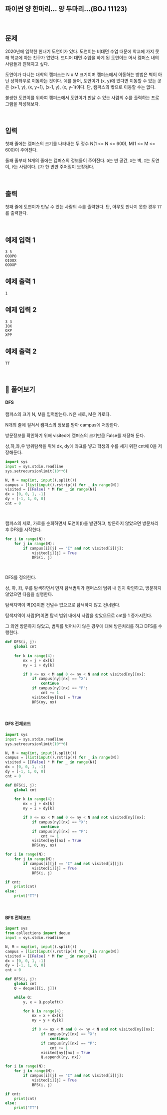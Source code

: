 

## 파이썬 양 한마리... 양 두마리...(BOJ 11123)

<br>

## 문제

2020년에 입학한 헌내기 도연이가 있다. 도연이는 비대면 수업 때문에 학교에 가지 못해 학교에 아는 친구가 없었다. 드디어 대면 수업을 하게 된 도연이는 어서 캠퍼스 내의 사람들과 친해지고 싶다. 

도연이가 다니는 대학의 캠퍼스는 N x M 크기이며 캠퍼스에서 이동하는 방법은 벽이 아닌 상하좌우로 이동하는 것이다. 예를 들어, 도연이가 (x, y)에 있다면 이동할 수 있는 곳은 (x+1, y), (x, y+1), (x-1, y), (x, y-1)이다. 단, 캠퍼스의 밖으로 이동할 수는 없다.

불쌍한 도연이를 위하여 캠퍼스에서 도연이가 만날 수 있는 사람의 수를 출력하는 프로그램을 작성해보자.

<br>

## 입력

첫째 줄에는 캠퍼스의 크기를 나타내는 두 정수 N(1 <= N <= 600), M(1 <= M <= 600)이 주어진다.

둘째 줄부터 N개의 줄에는 캠퍼스의 정보들이 주어진다. `O`는 빈 공간, `X`는 벽, `I`는 도연이, `P`는 사람이다. `I`가 한 번만 주어짐이 보장된다.

<br>

## 출력

첫째 줄에 도연이가 만날 수 있는 사람의 수를 출력한다. 단, 아무도 만나지 못한 경우 `TT`를 출력한다.

<br>

## 예제 입력 1 

```
3 5
OOOPO
OIOOX
OOOXP
```

## 예제 출력 1 

```
1
```

## 예제 입력 2 

```
3 3
IOX
OXP
XPP
```

## 예제 출력 2 

```
TT
```

<br>

## 📝 풀어보기

#### DFS

캠퍼스의 크기 N, M을 입력받는다. N은 세로, M은 가로다.

N개의 줄에 걸쳐서 캠퍼스의 정보를 받아 campus에 저장한다.

방문정보를 확인하기 위해 visited에 캠퍼스의 크기만큼 False를 저장해 둔다.

상,하,좌,우 방위탐색을 위해 dx, dy에 좌표를 넣고 학생의 수를 세기 위한 cnt에 0을 저장해둔다.

``` python
import sys
input = sys.stdin.readline
sys.setrecursionlimit(10**6)

N, M = map(int, input().split())
campus = [list(input().rstrip()) for _ in range(N)]
visited = [[False] * M for _ in range(N)]
dx = [0, 0, 1, -1]
dy = [-1, 1, 0, 0]
cnt = 0
```

<br>

캠퍼스의 세로, 가로를 순회하면서 도연이(I)를 발견하고, 방문하지 않았으면 방문처리 후 DFS를 시작한다.

``` python
for i in range(N):
    for j in range(M):
        if campus[i][j] == "I" and not visited[i][j]:
            visited[i][j] = True
            DFS(i, j)
```

<br>

DFS를 정의한다.

상, 하, 좌, 우를 탐색하면서 먼저 탐색범위가 캠퍼스의 범위 내 인지 확인하고, 방문하지 않았으면 다음을 실행한다.

탐색지역이 벽(X)이면 건널수 없으므로 탐색하지 않고 건너뛴다.

탐색지역이 사람(P)이면 탐색 범위 내에서 사람을 찾았으므로 cnt를 1 증가시킨다.

그 외엔 방문하지 않았고, 범위를 벗어나지 않은 경우에 대해 방문처리를 하고 DFS를 수행한다.

``` python
def DFS(i, j):
    global cnt
    
    for k in range(4):
        nx = j + dx[k]
        ny = i + dy[k]

        if 0 <= nx < M and 0 <= ny < N and not visited[ny][nx]:
            if campus[ny][nx] == "X":
                continue
            if campus[ny][nx] == "P":
                cnt += 1
            visited[ny][nx] = True
            DFS(ny, nx)
```

<br>

#### DFS 전체코드

```python
import sys
input = sys.stdin.readline
sys.setrecursionlimit(10**6)

N, M = map(int, input().split())
campus = [list(input().rstrip()) for _ in range(N)]
visited = [[False] * M for _ in range(N)]
dx = [0, 0, 1, -1]
dy = [-1, 1, 0, 0]
cnt = 0

def DFS(i, j):
    global cnt
    
    for k in range(4):
        nx = j + dx[k]
        ny = i + dy[k]

        if 0 <= nx < M and 0 <= ny < N and not visited[ny][nx]:
            if campus[ny][nx] == "X":
                continue
            if campus[ny][nx] == "P":
                cnt += 1
            visited[ny][nx] = True
            DFS(ny, nx)

for i in range(N):
    for j in range(M):
        if campus[i][j] == "I" and not visited[i][j]:
            visited[i][j] = True
            DFS(i, j)

if cnt:
    print(cnt)
else:
    print("TT")
```

<br>

#### BFS 전체코드

``` python
import sys
from collections import deque
input = sys.stdin.readline

N, M = map(int, input().split())
campus = [list(input().rstrip()) for _ in range(N)]
visited = [[False] * M for _ in range(N)]
dx = [0, 0, 1, -1]
dy = [-1, 1, 0, 0]
cnt = 0

def BFS(i, j):
    global cnt
    Q = deque([[i, j]])

    while Q:
        y, x = Q.popleft()

        for k in range(4):
            nx = x + dx[k]
            ny = y + dy[k]

            if 0 <= nx < M and 0 <= ny < N and not visited[ny][nx]:
                if campus[ny][nx] == "X":
                    continue
                if campus[ny][nx] == "P":
                    cnt += 1
                visited[ny][nx] = True
                Q.append([ny, nx])

for i in range(N):
    for j in range(M):
        if campus[i][j] == "I" and not visited[i][j]:
            visited[i][j] = True
            BFS(i, j)

if cnt:
    print(cnt)
else:
    print("TT")
```

